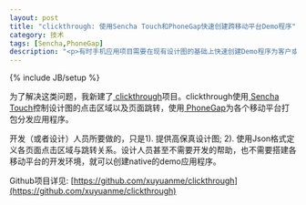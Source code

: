 ```yaml
---
layout: post
title: "clickthrough: 使用Sencha Touch和PhoneGap快速创建跨移动平台Demo程序"
category: 技术
tags: [Sencha,PhoneGap]
description: "<p>有时手机应用项目需要在现有设计图的基础上快速创建Demo程序为客户或相关干系人进行演示，而这样的Demo却往往很难在一两天之内完成，开发出来的代码后期也很难重用。如果涉及到iOS, Android, WP等多个平台，更是难以在短时间内召集各种平台技术人员来为这一个Demo工作。</p>"
---
```

{% include JB/setup %}

为了解决这类问题，我新建了[<i class="icon-share"></i> clickthrough](https://github.com/xuyuanme/clickthrough)项目。clickthrough使用[<i class="icon-share"></i> Sencha Touch](http://www.sencha.com/products/touch/)控制设计图的点击区域以及页面跳转，使用[<i class="icon-share"></i> PhoneGap](http://phonegap.com/)为各个移动平台打包分发应用程序。

开发（或者设计）人员所要做的，只是1). 提供高保真设计图; 2). 使用Json格式定义各页面点击区域与跳转关系。设计人员甚至不需要开发的帮助，也不需要搭建各移动平台的开发环境，就可以创建native的demo应用程序。

Github项目详见: [https://github.com/xuyuanme/clickthrough](https://github.com/xuyuanme/clickthrough)
